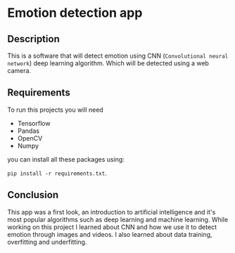 # Emotion detection app

## Description

This is a software that will detect emotion using CNN (`Convolutional neural network`) deep learning algorithm. Which
will be detected using a web camera.

## Requirements

To run this projects you will need

- Tensorflow
- Pandas
- OpenCV
- Numpy

you can install all these packages using:

`pip install -r requirements.txt`.

## Conclusion

This app was a first look, an introduction to artificial intelligence and it's most popular
algorithms such as deep learning and machine learning.
While working on this project I learned about CNN and how we use it to detect emotion through images and videos.
I also learned about data training, overfitting and underfitting.
